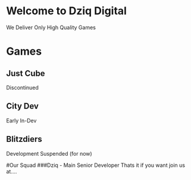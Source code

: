 # Welcome to Dziq Digital

We Deliver Only High Quality Games



# Games

## Just Cube
Discontinued

## City Dev
Early In-Dev

## Blitzdiers
Development Suspended (for now)

#Our Squad
###Dziq - Main Senior Developer
Thats it if you want join us at....


























